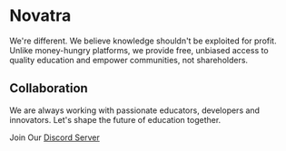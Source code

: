 # Novatra

We're different. We believe knowledge shouldn't be exploited for profit. Unlike money-hungry platforms, we 
provide free, unbiased access to quality education and empower communities, not shareholders.

## Collaboration
We are always working with passionate educators, developers and innovators. Let's shape the future of education together.

Join Our [Discord Server](https://discord.com/invite/4ZKZHc6szU)

